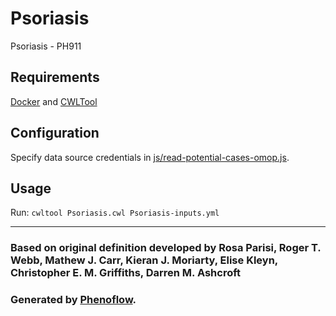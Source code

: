 # Psoriasis

Psoriasis - PH911

## Requirements

[Docker](https://docs.docker.com/install/) and [CWLTool](https://github.com/common-workflow-language/cwltool#install)

## Configuration

Specify data source credentials in [js/read-potential-cases-omop.js](js/read-potential-cases-omop.js).

## Usage

Run: `cwltool Psoriasis.cwl Psoriasis-inputs.yml`

***

### Based on original definition developed by Rosa Parisi, Roger T. Webb, Mathew J. Carr, Kieran J. Moriarty, Elise Kleyn, Christopher E. M. Griffiths, Darren M. Ashcroft
### Generated by [Phenoflow](https://kclhi.org/phenoflow).
